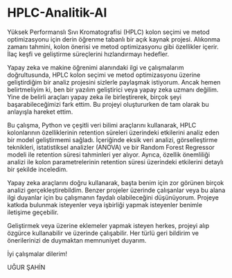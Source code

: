 # HPLC-Analitik-AI

Yüksek Performanslı Sıvı Kromatografisi (HPLC) kolon seçimi ve metod optimizasyonu için derin öğrenme tabanlı bir açık kaynak projesi. Alıkonma zamanı tahmini, kolon önerisi ve metod optimizasyonu gibi özellikler içerir. İlaç keşfi ve geliştirme süreçlerini hızlandırmayı hedefler.

Yapay zeka ve makine öğrenimi alanındaki ilgi ve çalışmalarım doğrultusunda, HPLC kolon seçimi ve metod optimizasyonu üzerine geliştirdiğim bir analiz projesini sizlerle paylaşmak istiyorum. Ancak hemen belirtmeliyim ki, ben bir yazılım geliştirici veya yapay zeka uzmanı değilim. Yine de belirli araçları yapay zeka ile birleştirerek, birçok şeyi başarabileceğimizi fark ettim. Bu projeyi oluştururken de tam olarak bu anlayışla hareket ettim.

Bu çalışma, Python ve çeşitli veri bilimi araçlarını kullanarak, HPLC kolonlarının özelliklerinin retention süreleri üzerindeki etkilerini analiz eden bir model geliştirmemi sağladı. İçeriğinde eksik veri analizi, görselleştirme teknikleri, istatistiksel analizler (ANOVA) ve bir Random Forest Regressor modeli ile retention süresi tahminleri yer alıyor. Ayrıca, özellik önemliliği analizi ile kolon parametrelerinin retention süresi üzerindeki etkilerini detaylı bir şekilde inceledim.

Yapay zeka araçlarını doğru kullanarak, başta benim için zor görünen birçok analizi gerçekleştirebildim. Benzer projeler üzerinde çalışanlar veya bu alana ilgi duyanlar için bu çalışmanın faydalı olabileceğini düşünüyorum. Projeye katkıda bulunmak isteyenler veya işbirliği yapmak isteyenler benimle iletişime geçebilir.

Geliştirmek veya üzerine eklemeler yapmak isteyen herkes, projeyi alıp özgürce kullanabilir ve üzerinde çalışabilir. Her türlü geri bildirim ve önerilerinizi de duymaktan memnuniyet duyarım.

İyi çalışmalar dilerim!

UĞUR ŞAHİN

